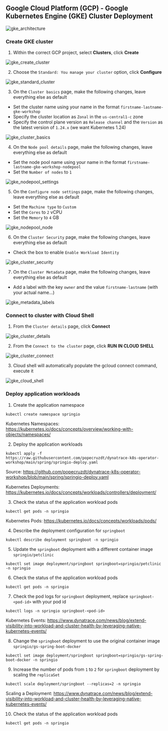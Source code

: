 ## Google Cloud Platform (GCP) - Google Kubernetes Engine (GKE) Cluster Deployment

![gke_architecture](https://cloud.google.com/static/kubernetes-engine/images/cluster-architecture.svg)

### Create GKE cluster
1. Within the correct GCP project, select **Clusters**, click **Create**

![gke_create_cluster](/guides/img/gkeCluster/gke_create_cluster.png)

2. Choose the `Standard: You manage your cluster` option, click **Configure**

![gke_standard_cluster](/guides/img/gkeCluster/gke_standard_cluster.png)

3. On the `Cluster basics` page, make the following changes, leave everything else as default
  * Set the cluster name using your name in the format `firstname-lastname-gke-workshop`
  * Specify the cluster location as `Zonal` in the `us-central1-c` zone
  * Specify the control plane version as `Release channel` and the `Version` as the latest version of `1.24.x` (we want Kubernetes 1.24)

![gke_cluster_basics](/guides/img/gkeCluster/gke_cluster_basics.png)

4. On the `Node pool details` page, make the following changes, leave everything else as default
  * Set the node pool name using your name in the format `firstname-lastname-gke-workshop-nodepool`
  * Set the `Number of nodes` to `1`

![gke_nodepool_settings](/guides/img/gkeCluster/gke_nodepool_settings.png)

5. On the `Configure node settings` page, make the following changes, leave everything else as default
  * Set the `Machine type` to `Custom`
  * Set the `Cores` to `2` vCPU
  * Set the `Memory` to `4` GB

![gke_nodepool_node](/guides/img/gkeCluster/gke_nodepool_node.png)

6. On the `Cluster Security` page, make the following changes, leave everything else as default
  * Check the box to enable `Enable Workload Identity`

![gke_cluster_security](/guides/img/gkeCluster/gke_cluster_security.png)

7. On the `Cluster Metadata` page, make the following changes, leave everything else as default
  * Add a label with the key `owner` and the value `firstname-lastname` (with your actual name...)

![gke_metadata_labels](/guides/img/gkeCluster/gke_metadata_labels.png)

### Connect to cluster with Cloud Shell
1. From the `Cluster details` page, click **Connect**

![gke_cluster_details](/guides/img/gkeCluster/gke_cluster_details.png)

2. From the `Connect to the cluster` page, click **RUN IN CLOUD SHELL**

![gke_cluster_connect](/guides/img/gkeCluster/gke_cluster_connect.png)

3. Cloud shell will automatically populate the gcloud connect command, execute it

![gke_cloud_shell](/guides/img/gkeCluster/gke_cloud_shell.png)

### Deploy application workloads
1. Create the application namespace
```
kubectl create namespace springio
```
Kubernetes Namespaces: https://kubernetes.io/docs/concepts/overview/working-with-objects/namespaces/

2. Deploy the application workloads
```
kubectl apply -f https://raw.githubusercontent.com/popecruzdt/dynatrace-k8s-operator-workshop/main/spring/springio-deploy.yaml
```
Source: https://github.com/popecruzdt/dynatrace-k8s-operator-workshop/blob/main/spring/springio-deploy.yaml

Kubernetes Deployments: https://kubernetes.io/docs/concepts/workloads/controllers/deployment/

3. Check the status of the application workload pods
```
kubectl get pods -n springio
```
Kubernetes Pods: https://kubernetes.io/docs/concepts/workloads/pods/

4. Describe the deployment configuration for `springboot`
```
kubectl describe deployment springboot -n springio
```
5. Update the `springboot` deployment with a different container image `springio/petclinic`
```
kubectl set image deployment/springboot springboot=springio/petclinic -n springio
```
6. Check the status of the application workload pods
```
kubectl get pods -n springio
```
7. Check the pod logs for `springboot` deployment, replace `springboot-<pod-id>` with your pod id
```
kubectl logs -n springio springboot-<pod-id>
```
Kubernetes Events: https://www.dynatrace.com/news/blog/extend-visibility-into-workload-and-cluster-health-by-leveraging-native-kubernetes-events/

8. Change the `springboot` deployment to use the original container image `springio/gs-spring-boot-docker`
```
kubectl set image deployment/springboot springboot=springio/gs-spring-boot-docker -n springio
```
9. Increase the number of pods from `1` to `2` for `springboot` deployment by scaling the `replicaSet`
```
kubectl scale deployment/springboot --replicas=2 -n springio
```
Scaling a Deployment: https://www.dynatrace.com/news/blog/extend-visibility-into-workload-and-cluster-health-by-leveraging-native-kubernetes-events/

10. Check the status of the application workload pods
```
kubectl get pods -n springio
```
